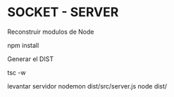 # SOCKET - SERVER

Reconstruir modulos de Node

npm install

Generar el DIST

tsc -w

levantar servidor
nodemon dist/src/server.js
node dist/
